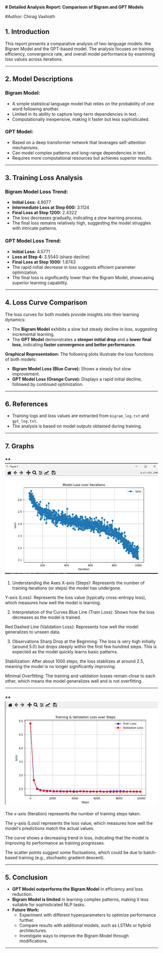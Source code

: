 
**# Detailed Analysis Report: Comparison of Bigram and GPT Models**

#Author: Chirag Vashisth

## 1. Introduction
This report presents a comparative analysis of two language models: the Bigram Model and the GPT-based model. The analysis focuses on training efficiency, convergence rate, and overall model performance by examining loss values across iterations.

---

## 2. Model Descriptions

### **Bigram Model:**
- A simple statistical language model that relies on the probability of one word following another.
- Limited in its ability to capture long-term dependencies in text.
- Computationally inexpensive, making it faster but less sophisticated.

### **GPT Model:**
- Based on a deep transformer network that leverages self-attention mechanisms.
- Can model complex patterns and long-range dependencies in text.
- Requires more computational resources but achieves superior results.

---

## 3. Training Loss Analysis

### **Bigram Model Loss Trend:**
- **Initial Loss:** 4.9077
- **Intermediate Loss at Step 600:** 3.1124
- **Final Loss at Step 1200:** 2.4322
- The loss decreases gradually, indicating a slow learning process.
- The final loss remains relatively high, suggesting the model struggles with intricate patterns.

### **GPT Model Loss Trend:**
- **Initial Loss:** 4.5771
- **Loss at Step 4:** 3.5540 (sharp decline)
- **Final Loss at Step 1000:** 1.8743
- The rapid initial decrease in loss suggests efficient parameter optimization.
- The final loss is significantly lower than the Bigram Model, showcasing superior learning capability.

---

## 4. Loss Curve Comparison
The loss curves for both models provide insights into their learning dynamics:
- The **Bigram Model** exhibits a slow but steady decline in loss, suggesting incremental learning.
- The **GPT Model** demonstrates a **steeper initial drop** and a **lower final loss**, indicating **faster convergence and better performance**.

**Graphical Representation:**
The following plots illustrate the loss functions of both models:
- **Bigram Model Loss (Blue Curve):** Shows a steady but slow improvement.
- **GPT Model Loss (Orange Curve):** Displays a rapid initial decline, followed by continued optimization.



---

## 6. References
- Training logs and loss values are extracted from `bigram_log.txt` and `gpt_log.txt`.
- The analysis is based on model outputs obtained during training.

---

## 7. Graphs

### **![Loss Curve](image.png)
1. Understanding the Axes
X-axis (Steps): Represents the number of training iterations (or steps) the model has undergone.

Y-axis (Loss): Represents the loss value (typically cross-entropy loss), which measures how well the model is learning.

2. Interpretation of the Curves
Blue Line (Train Loss): Shows how the loss decreases as the model is trained.

Red Dashed Line (Validation Loss): Represents how well the model generalizes to unseen data.

3. Observations
Sharp Drop at the Beginning: The loss is very high initially (around 5.0) but drops steeply within the first few hundred steps. This is expected as the model quickly learns basic patterns.

Stabilization: After about 1000 steps, the loss stabilizes at around 2.5, meaning the model is no longer significantly improving.

Minimal Overfitting: The training and validation losses remain close to each other, which means the model generalizes well and is not overfitting.


---


### **![Loss Curve](image2.png)
The x-axis (Iteration) represents the number of training steps taken.

The y-axis (Loss) represents the loss value, which measures how well the model's predictions match the actual values.

The curve shows a decreasing trend in loss, indicating that the model is improving its performance as training progresses.

The scatter points suggest some fluctuations, which could be due to batch-based training (e.g., stochastic gradient descent).

---

## 5. Conclusion
- **GPT Model outperforms the Bigram Model** in efficiency and loss reduction.
- **Bigram Model is limited** in learning complex patterns, making it less suitable for sophisticated NLP tasks.
- **Future Work:**
  - Experiment with different hyperparameters to optimize performance further.
  - Compare results with additional models, such as LSTMs or hybrid architectures.
  - Investigate ways to improve the Bigram Model through modifications.

---


